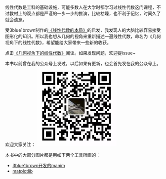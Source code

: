 线性代数是工科的基础设施，可能多数人在大学时都学习过线性代数这门课程，不过教材上的观点都是严谨的一步一步的推演，比较枯燥，也不利于记忆，时间久了就会遗忘。

受3blue1brown制作的[《线性代数的本质》](https://www.bilibili.com/video/av6731067)的启发，我发现人的大脑比较容易接受图形化的知识。所以我也想从几何的视角来重新描述一遍线性代数，命名为《几何视角下的线性代数》，希望能给大家带来一些新的收获。

点击[《几何视角下的线性代数》](https://mrqianjinsi.gitbook.io/linear-algebra/)阅读。如果发现问题，欢迎提issue~

本书以前曾在我的公众号上发过，以后如果有更新，也会首先发在我的公众号上。欢迎大家关注：
![公众号二维码](pictures/wechat.jpeg)

本书中的大部分图片都是用如下两个工具所画的：
- [3blue1brown开发的manim](https://github.com/3b1b/manim)
- [matplotlib](https://github.com/matplotlib/matplotlib)

